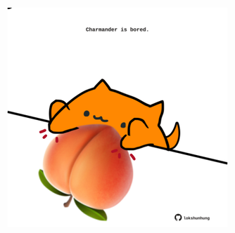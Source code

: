 <!-- built at 20/11/2023, 03:00:47 UTC -->
<p align="center">
  <img width="500" height="500" src="./ReadmeImage.svg">
</p>
